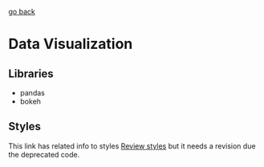 [go back](../course_code.md)

# Data Visualization

## Libraries

+ pandas
+ bokeh

## Styles

This link has related info to styles [Review styles](https://docs.bokeh.org/en/latest/docs/user_guide/styling.html) but
it needs a revision due the deprecated code.